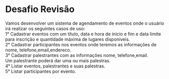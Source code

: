 # Desafio Revisão

Vamos desenvolver um sistema de agendamento de eventos onde o usuário irá realizar os seguintes casos de uso:  
1° Cadastrar eventos com um título, data e hora de inicío e fim e data limite para inscrição e quantidade máxima de lugares disponíveis.  
2° Cadastrar participantes nos eventos onde teremos as informações de nome, telefone,email,endereco.  
3° Cadastrar palestrantes com as informações nome, telefone,email.  
	Um palestrante poderá dar uma ou mais palestras.  
4° Listar eventos, palestrantes e suas palestras.  
5° Listar participantes por evento.  	

